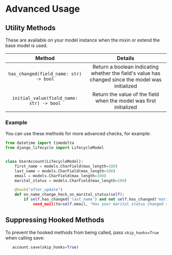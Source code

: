 # Advanced Usage

## Utility Methods <a id="utility-method-doc"></a>

These are available on your model instance when the mixin or extend the base model is used.

| Method       | Details |
|:-------------:|:-------------:|
| `has_changed(field_name: str) -> bool` | Return a boolean indicating whether the field's value has changed since the model was initialized |
| `initial_value(field_name: str) -> bool` | Return the value of the field when the model was first initialized |

### Example
You can use these methods for more advanced checks, for example:

```python
from datetime import timedelta
from django_lifecycle import LifecycleModel


class UserAccount(LifecycleModel):
    first_name = models.CharField(max_length=100)
    last_name = models.CharField(max_length=100)
    email = models.CharField(max_length=100)
    marital_status = models.CharField(max_length=100)

    @hook("after_update")
    def on_name_change_heck_on_marital_status(self):
        if self.has_changed('last_name') and not self.has_changed('marital_status)
            send_mail(to=self.email, "Has your marital status changed recently?")
```


## Suppressing Hooked Methods <a id="suppressing"></a>

To prevent the hooked methods from being called, pass `skip_hooks=True` when calling save:

```python
   account.save(skip_hooks=True)
```
